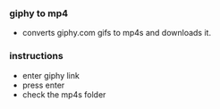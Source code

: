 ### giphy to mp4
- converts giphy.com gifs to mp4s and downloads it.

### instructions
- enter giphy link
- press enter
- check the mp4s folder

